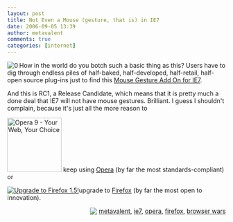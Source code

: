 ```yaml
---
layout: post
title: Not Even a Mouse (gesture, that is) in IE7
date: 2006-09-05 13:39
author: metavalent
comments: true
categories: [internet]
---
```

<p><!--Lead Photo --><a href="http://www.ieaddons.com/AddOn.aspx?cid=2&amp;scid=67&amp;aid=e45d943c-4b7d-49a6-8d55-d7f5fdc494ab"><img src="http://metavalent.info/images/ie7.logo.jpg" border="0" alt="0" align="left" /></a><!-- Commentary -->How in the world do you botch such a basic thing as this?  Users have to dig through endless piles of half-baked, half-developed, half-retail, half-open source plug-ins just to find this <a href="http://www.ieaddons.com/AddOn.aspx?cid=2&amp;scid=67&amp;aid=e45d943c-4b7d-49a6-8d55-d7f5fdc494ab">Mouse Gesture Add On for IE7</a>.</p>
<p>And this is RC1, a Release Candidate, which means that it is pretty much a done deal that IE7 will not have mouse gestures.  Brilliant. I guess I shouldn't complain, because it's just all the more reason to</p>
<p><a href="http://my.opera.com/metavalent/affiliate/"><img src="http://promote.opera.com/opera9/opera125x125a.jpg loading="lazy" width="125" height="125" alt="Opera 9 - Your Web, Your Choice" /></a> keep using <a href="http://www.opera.com/">Opera</a> (by far the most standards-compliant) or</p>
<p><a href="http://www.spreadfirefox.com/?q=affiliates&amp;id=185610&amp;t=194"><img border="0" alt="Upgrade to Firefox 1.5!"/></a>upgrade to <a href="http://getfirefox.com/">Firefox</a> (by far the most open to innovation).</p>
<p><!-- Tags -->
<div align="right">
<p><img src="http://metavalent.info/images/technorati.bug.10x10.jpg" align="absbottom" border="0"/> <a href="http://technorati.com/tag/metavalent/" rel="tag">metavalent</a>, <a href="http://technorati.com/tag/ie7" rel="tag">ie7</a>, <a href="http://technorati.com/tag/opera" rel="tag">opera</a>, <a href="http://technorati.com/tag/firefox" rel="tag">firefox</a>, <a href="http://technorati.com/tag/browser+wars" rel="tag">browser wars</a>
</p></div>
</p><p><!-- //End Tags -->
</p>

